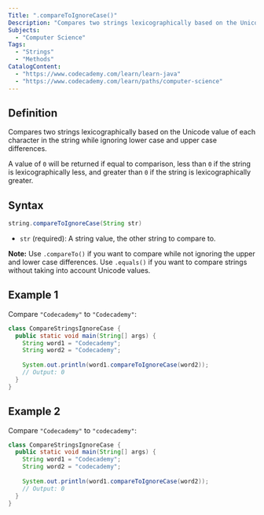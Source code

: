 ```yaml
---
Title: ".compareToIgnoreCase()"
Description: "Compares two strings lexicographically based on the Unicode value of each character in the string while ignoring lower case and upper case differences."
Subjects:
  - "Computer Science"
Tags:
  - "Strings"
  - "Methods"
CatalogContent:
  - "https://www.codecademy.com/learn/learn-java"
  - "https://www.codecademy.com/learn/paths/computer-science"
---
```


## Definition

Compares two strings lexicographically based on the Unicode value of each character in the string while ignoring lower case and upper case differences. 

A value of `0` will be returned if equal to comparison, less than `0` if the string is lexicographically less, and greater than `0` if the string is lexicographically greater.

## Syntax

```java
string.compareToIgnoreCase(String str)
```

- `str` (required): A string value, the other string to compare to.

**Note:** Use `.compareTo()` if you want to compare while not ignoring the upper and lower case differences. Use `.equals()` if you want to compare strings without taking into account Unicode values.

## Example 1

Compare `"Codecademy"` to `"Codecademy"`:

```java
class CompareStringsIgnoreCase {
  public static void main(String[] args) {
    String word1 = "Codecademy";
    String word2 = "Codecademy";
    
    System.out.println(word1.compareToIgnoreCase(word2));
    // Output: 0
  }
}
```

## Example 2

Compare `"Codecademy"` to `"codecademy"`:

```java
class CompareStringsIgnoreCase {
  public static void main(String[] args) {
    String word1 = "Codecademy";
    String word2 = "codecademy";
    
    System.out.println(word1.compareToIgnoreCase(word2));
    // Output: 0
  }
}
```
